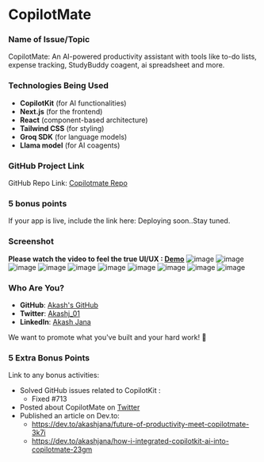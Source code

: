 # CopilotMate

### Name of Issue/Topic  
CopilotMate: An AI-powered productivity assistant with tools like to-do lists, expense tracking, StudyBuddy coagent, ai spreadsheet and more.

### Technologies Being Used  
- **CopilotKit** (for AI functionalities)
- **Next.js** (for the frontend)
- **React** (component-based architecture)
- **Tailwind CSS** (for styling)
- **Groq SDK** (for language models)
- **Llama model** (for AI coagents)

### GitHub Project Link  
GitHub Repo Link:  [Copilotmate Repo](https://github.com/AkashJana18/copilotmate)


### 5 bonus points  
If your app is live, include the link here:  Deploying soon..Stay tuned.

### Screenshot 
**Please watch the video to feel the true UI/UX : [Demo](https://www.youtube.com/watch?v=qPVRPUH8ewU&t=33s)**
![image](https://github.com/user-attachments/assets/68df962c-9bc2-48ae-9ffd-3c073f13e083)
![image](https://github.com/user-attachments/assets/5d78657c-fa78-492c-bbf8-d2dcdf6fa699)
![image](https://github.com/user-attachments/assets/1fe3ea5e-4a34-4755-a042-d327adc17c8e)
![image](https://github.com/user-attachments/assets/0f1fa245-10bb-441c-be77-162a04f941d8)
![image](https://github.com/user-attachments/assets/10814ebf-95ed-4520-966c-5e5854c46335)
![image](https://github.com/user-attachments/assets/cee8e3ca-ecfa-43d1-adf0-8f8972c4c14b)
![image](https://github.com/user-attachments/assets/39e2087c-0f7d-4a69-9fbe-e30415fd7cbe)
![image](https://github.com/user-attachments/assets/9919059e-71ce-4bb0-9f50-cc9f351078be)
![image](https://github.com/user-attachments/assets/0ccd162a-c4f7-4d79-a969-a124222f5bf6)
![image](https://github.com/user-attachments/assets/cb118098-d975-41fe-b1d8-0387d312ca32)


### Who Are You?  
- **GitHub**: [Akash's GitHub](https://github.com/AkashJana18)  
- **Twitter**: [Akashj_01](https://x.com/Akashj_01)
- **LinkedIn**: [Akash Jana](https://linkedin.com/u/akashjana)

We want to promote what you've built and your hard work! 🎉

### 5 Extra Bonus Points  
Link to any bonus activities:  
- Solved GitHub issues related to CopilotKit :
  - Fixed #713
- Posted about CopilotMate on [Twitter](https://x.com/Akashj_01/status/1843662122917736475)
- Published an article on Dev.to:
  - https://dev.to/akashjana/future-of-productivity-meet-copilotmate-3k7i
  - https://dev.to/akashjana/how-i-integrated-copilotkit-ai-into-copilotmate-23gm
